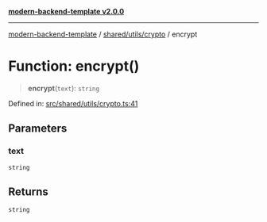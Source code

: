 [**modern-backend-template v2.0.0**](../../../../README.md)

***

[modern-backend-template](../../../../modules.md) / [shared/utils/crypto](../README.md) / encrypt

# Function: encrypt()

> **encrypt**(`text`): `string`

Defined in: [src/shared/utils/crypto.ts:41](https://github.com/maemreyo/saas-4cus-nodejs/blob/1a77de11cd6eaefe66c31c7f5de281673fc25ce5/src/shared/utils/crypto.ts#L41)

## Parameters

### text

`string`

## Returns

`string`
